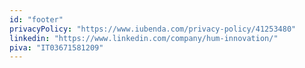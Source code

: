```yaml
---
id: "footer"
privacyPolicy: "https://www.iubenda.com/privacy-policy/41253480"
linkedin: "https://www.linkedin.com/company/hum-innovation/"
piva: "IT03671581209"
---
```

